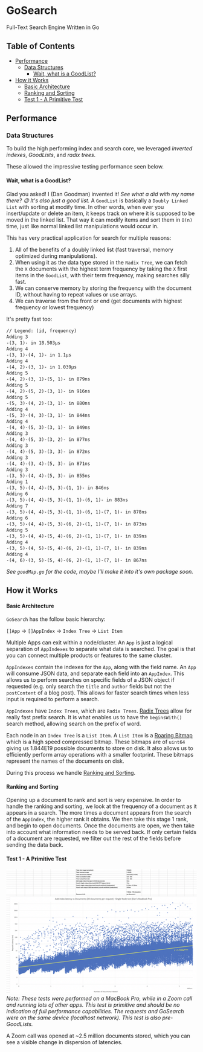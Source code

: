 # GoSearch <!-- omit in toc -->
Full-Text Search Engine Written in Go

## Table of Contents <!-- omit in toc -->

- [Performance](#performance)
  - [Data Structures](#data-structures)
    - [Wait, what is a GoodList?](#wait-what-is-a-goodlist)
- [How it Works](#how-it-works)
    - [Basic Architecture](#basic-architecture)
    - [Ranking and Sorting](#ranking-and-sorting)
    - [Test 1 - A Primitive Test](#test-1---a-primitive-test)

## Performance

### Data Structures

To build the high performing index and search core, we leveraged _inverted indexes_, _GoodLists_, and _radix trees_.

These allowed the impressive testing performance seen below.

#### Wait, what is a GoodList?

Glad you asked! I (Dan Goodman) invented it! _See what a did with my name there? 😉 It's also just a good list._ A `GoodList` is basically a `Doubly Linked List` with sorting at modify time. In other words, when ever you insert/update or delete an item, it keeps track on where it is supposed to be moved in the linked list. That way it can modify items and sort them in `O(n)` time, just like normal linked list manipulations would occur in.

This has very practical application for search for multiple reasons:

1. All of the benefits of a doubly linked list (fast traversal, memory optimized during manipulations).
2. When using it as the data type stored in the `Radix Tree`, we can fetch the `X` documents with the highest term frequency by taking the `X` first items in the `GoodList`, with their term frequency, making searches silly fast.
3. We can conserve memory by storing the frequency with the document ID, without having to repeat values or use arrays.
4. We can traverse from the front or end (get documents with highest frequency or lowest frequency)

It's pretty fast too:

```
// Legend: (id, frequency)
Adding 3
-(3, 1)- in 18.503µs
Adding 4
-(3, 1)-(4, 1)- in 1.1µs
Adding 4
-(4, 2)-(3, 1)- in 1.039µs
Adding 5
-(4, 2)-(3, 1)-(5, 1)- in 879ns
Adding 5
-(4, 2)-(5, 2)-(3, 1)- in 916ns
Adding 5
-(5, 3)-(4, 2)-(3, 1)- in 880ns
Adding 4
-(5, 3)-(4, 3)-(3, 1)- in 844ns
Adding 4
-(4, 4)-(5, 3)-(3, 1)- in 849ns
Adding 3
-(4, 4)-(5, 3)-(3, 2)- in 877ns
Adding 3
-(4, 4)-(5, 3)-(3, 3)- in 872ns
Adding 3
-(4, 4)-(3, 4)-(5, 3)- in 871ns
Adding 3
-(3, 5)-(4, 4)-(5, 3)- in 855ns
Adding 1
-(3, 5)-(4, 4)-(5, 3)-(1, 1)- in 846ns
Adding 6
-(3, 5)-(4, 4)-(5, 3)-(1, 1)-(6, 1)- in 883ns
Adding 7
-(3, 5)-(4, 4)-(5, 3)-(1, 1)-(6, 1)-(7, 1)- in 878ns
Adding 6
-(3, 5)-(4, 4)-(5, 3)-(6, 2)-(1, 1)-(7, 1)- in 873ns
Adding 5
-(3, 5)-(4, 4)-(5, 4)-(6, 2)-(1, 1)-(7, 1)- in 839ns
Adding 4
-(3, 5)-(4, 5)-(5, 4)-(6, 2)-(1, 1)-(7, 1)- in 839ns
Adding 4
-(4, 6)-(3, 5)-(5, 4)-(6, 2)-(1, 1)-(7, 1)- in 867ns
```

_See `goodMap.go` for the code, maybe I'll make it into it's own package soon._

## How it Works

#### Basic Architecture

`GoSearch` has the follow basic hierarchy:

`[]App` -> `[]AppIndex` -> `Index Tree` -> `List Item`

Multiple Apps can exit within a node/cluster. An `App` is just a logical separation of `AppIndexes` to separate what data is searched. The goal is that you can connect multiple products or features to the same cluster.

`AppIndexes` contain the indexes for the `App`, along with the field name. An `App` will consume JSON data, and separate each field into an `AppIndex`. This allows us to perform searches on specific fields of a JSON object if requested (e.g. only search the `title` and `author` fields but not the `postContent` of a blog post). This allows for faster search times when less input is required to perform a search.

`AppIndexes` have `Index Trees`, which are `Radix Trees`. [Radix Trees](https://en.wikipedia.org/wiki/Radix_tree) allow for really fast prefix search. It is what enables us to have the `beginsWith()` search method, allowing search on the prefix of word.

Each node in an `Index Tree` is a `List Item`. A `List Item` is a [Roaring Bitmap](https://roaringbitmap.org/) which is a high speed compressed bitmap. These bitmaps are of `uint64` giving us 1.844E19 possible documents to store on disk. It also allows us to efficiently perform array operations with a smaller footprint. These bitmaps represent the names of the documents on disk.

During this process we handle [Ranking and Sorting](#ranking-and-sorting).

#### Ranking and Sorting

Opening up a document to rank and sort is very expensive. In order to handle the ranking and sorting, we look at the frequency of a document as it appears in a search. The more times a document appears from the search of the `AppIndex`, the higher rank it obtains. We then take this stage 1 rank, and begin to open documents. Once the documents are open, we then take into account what information needs to be served back. If only certain fields of a document are requested, we filter out the rest of the fields before sending the data back.

#### Test 1 - A Primitive Test
![unknown-3](/assets/unknown-3.png)
_Note: These tests were performed on a MacBook Pro, while in a Zoom call and running lots of other apps. This test is primitive and should be no indication of full performance capabilities. The requests and GoSearch were on the same device (localhost network). This test is also pre-GoodLists._

A Zoom call was opened at ~2.5 million documents stored, which you can see a visible change in dispersion of latencies.
